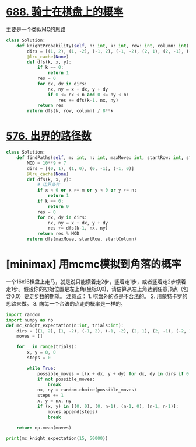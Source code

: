 # [688. 骑士在棋盘上的概率](https://leetcode.cn/problems/knight-probability-in-chessboard/)
主要是一个类似MC的思路
```python fold
class Solution:
    def knightProbability(self, n: int, k: int, row: int, column: int) -> float:
        dirs = [(1, 2), (1, -2), (-1, 2), (-1, -2), (2, 1), (2, -1), (-2, 1), (-2, -1)]
        @lru_cache(None)
        def dfs(k, x, y):
            if k == 0:
                return 1
            res = 0
            for dx, dy in dirs:
                nx, ny = x + dx, y + dy
                if 0 <= nx < n and 0 <= ny < n:
                    res += dfs(k-1, nx, ny)
            return res
        return dfs(k, row, column) / 8**k
```
# [576. 出界的路径数](https://leetcode.cn/problems/out-of-boundary-paths/)
```python fold
class Solution:
    def findPaths(self, m: int, n: int, maxMove: int, startRow: int, startColumn: int) -> int:
        MOD = 10**9 + 7
        dirs = [(0, 1), (1, 0), (0, -1), (-1, 0)]
        @lru_cache(None)
        def dfs(k, x, y):
	        # 边界条件
            if x < 0 or x >= m or y < 0 or y >= n:
                return 1
            if k == 0:
                return 0
            res = 0
            for dx, dy in dirs:
                nx, ny = x + dx, y + dy
                res += dfs(k-1, nx, ny)
            return res % MOD
        return dfs(maxMove, startRow, startColumn)
```
# [minimax] 用mcmc模拟到角落的概率

一个16x16棋盘上走马，就是说只能横着走2步，竖着走1步，或者竖着走2步横着走1步。假设你的初始位置是左上角(坐标0,0)，请估算从左上角达到任意顶点（包含0,0）要走步数的期望。 
注意点： 1. 棋盘外的点是不合法的。 2. 用蒙特卡罗的思路来做。 3. 向每一个合法的点走的概率是一样的。
```python fold
import random
import numpy as np
def mc_knight_expectation(n:int, trials:int):
    dirs = [(1, 2), (1, -2), (-1, 2), (-1, -2), (2, 1), (2, -1), (-2, 1), (-2, -1)]
    moves = []

    for _ in range(trials):
        x, y = 0, 0
        steps = 0

        while True:
            possible_moves = [(x + dx, y + dy) for dx, dy in dirs if 0 <= x + dx < n and 0 <= y + dy < n]
            if not possible_moves:
                break
            nx, ny = random.choice(possible_moves)
            steps += 1
            x, y = nx, ny
            if (x, y) in [(0, 0), (0, n-1), (n-1, 0), (n-1, n-1)]:
                moves.append(steps)
                break

    return np.mean(moves)

print(mc_knight_expectation(15, 50000))
```